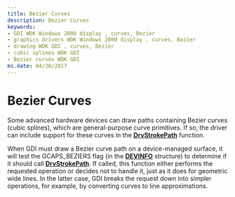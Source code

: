 ```yaml
---
title: Bezier Curves
description: Bezier Curves
keywords:
- GDI WDK Windows 2000 display , curves, Bezier
- graphics drivers WDK Windows 2000 display , curves, Bezier
- drawing WDK GDI , curves, Bezier
- cubic splines WDK GDI
- Bezier curves WDK GDI
ms.date: 04/20/2017
---
```


# Bezier Curves

Some advanced hardware devices can draw paths containing Bezier curves (cubic splines), which are general-purpose curve primitives. If so, the driver can include support for these curves in the [**DrvStrokePath**](/windows/win32/api/winddi/nf-winddi-drvstrokepath) function.

When GDI must draw a Bezier curve path on a device-managed surface, it will test the GCAPS_BEZIERS flag (in the [**DEVINFO**](/windows/win32/api/winddi/ns-winddi-devinfo) structure) to determine if it should call [**DrvStrokePath**](/windows/win32/api/winddi/nf-winddi-drvstrokepath). If called, this function either performs the requested operation or decides not to handle it, just as it does for geometric wide lines. In the latter case, GDI breaks the request down into simpler operations, for example, by converting curves to line approximations.
